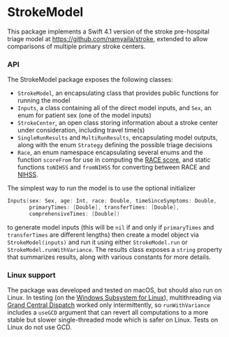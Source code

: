 # StrokeModel #

This package implements a Swift 4.1 version of the stroke pre-hospital triage model at https://github.com/namyaila/stroke, extended to allow comparisons of multiple primary stroke centers.

### API ###

The StrokeModel package exposes the following classes:

- `StrokeModel`, an encapsulating class that provides public functions for running the model
- `Inputs`, a class containing all of the direct model inputs, and `Sex`, an enum for patient sex (one of the model inputs)
- `StrokeCenter`, an open class storing information about a stroke center under consideration, including travel time(s)
- `SingleRunResults` and `MultiRunResults`, encapsulating model outputs, along with the enum `Strategy` defining the possible triage decisions
- `Race`, an enum namespace encapsulating several enums and the function `scoreFrom` for use in computing the [RACE score](https://www.mdcalc.com/rapid-arterial-occlusion-evaluation-race-scale-stroke), and static functions `toNIHSS` and `fromNIHSS` for converting between RACE and [NIHSS](https://www.mdcalc.com/nih-stroke-scale-score-nihss).

The simplest way to run the model is to use the optional initializer

```swift
Inputs(sex: Sex, age: Int, race: Double, timeSinceSymptoms: Double,
       primaryTimes: [Double], transferTimes: [Double],
       comprehensiveTimes: [Double])
```
to generate model inputs (this will be `nil` if and only if `primaryTimes` and  `transferTimes` are different lengths) then create a model object via `StrokeModel(inputs)` and run it using either `StrokeModel.run` or `StrokeModel.runWithVariance`. The results class exposes a `string` property that summarizes results, along with various constants for more details.

### Linux support ###
The package was developed and tested on macOS, but should also run on Linux. In testing (on the [Windows Subsystem for Linux](https://en.wikipedia.org/wiki/Windows_Subsystem_for_Linux)), multithreading via [Grand Central Dispatch](https://github.com/apple/swift-corelibs-libdispatch) worked only intermittently, so `runWithVariance` includes a `useGCD` argument that can revert all computations to a more stable but slower single-threaded mode which is safer on Linux. Tests on Linux do not use GCD.
